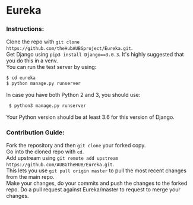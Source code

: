 # Eureka

 ### Instructions:  
 
 
 Clone the repo with ```git clone https://github.com/theHubAUBGproject/Eureka.git```.  
 Get Django using ```pip3 install Django==3.0.3```. It's highly suggested that you do this in a venv.  
 You can run the test server by using:
 ```bash
 $ cd eureka
 $ python manage.py runserver
 ```
 In case you have both Python 2 and 3, you should use:
```bash
 $ python3 manage.py runserver
```

Your Python version should be at least 3.6 for this version of Django.

### Contribution Guide:

 Fork the repository and then ```git clone``` your forked copy.  
 Go into the cloned repo with ```cd```.  
 Add upstream using ```git remote add upstream https://github.com/AUBGTheHUB/Eureka.git```.  
 This lets you use ```git pull origin master``` to pull the most recent changes from the main repo.  
 Make your changes, do your commits and push the changes to the forked repo.
 Do a pull request against Eureka/master to request to merge your changes.
